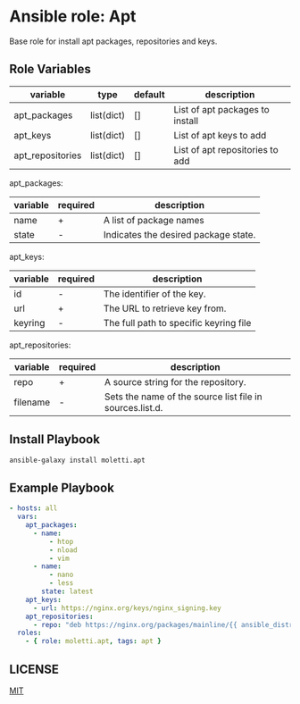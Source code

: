 Ansible role: Apt
=========
Base role for install apt packages, repositories and keys.

Role Variables
--------------
|  variable        | type         | default |  description                      |
|------------------|--------------|---------|-----------------------------------|
| apt_packages     | list(dict)   | []      |  List of apt packages to install  |
| apt_keys         | list(dict)   | []      | List of apt keys to add           |
| apt_repositories | list(dict)   | []      | List of apt repositories to add   |

apt_packages:

|  variable        |  required  |  description                           |
|------------------|------------|----------------------------------------|
| name             | +          | A list of package names                |
| state            | -          | Indicates the desired package state.   |

apt_keys:

|  variable        |  required  |  description                           |
|------------------|------------|----------------------------------------|
| id               | -          | The identifier of the key.             |
| url              | +          |  The URL to retrieve key from.         |
| keyring          | -          | The full path to specific keyring file |

apt_repositories:

|  variable        |  required  |  description                                             |
|------------------|------------|----------------------------------------------------------|
| repo             | +          | A source string for the repository.                      |
| filename         | -          | Sets the name of the source list file in sources.list.d. |


     
Install Playbook
----------------
```bash
ansible-galaxy install moletti.apt
```

Example Playbook
----------------
```yaml
- hosts: all
  vars:
    apt_packages:
      - name:
          - htop
          - nload
          - vim
      - name:
          - nano
          - less
        state: latest
    apt_keys:
      - url: https://nginx.org/keys/nginx_signing.key
    apt_repositories:
      - repo: "deb https://nginx.org/packages/mainline/{{ ansible_distribution | lower }}/ {{ ansible_distribution_release }} nginx"
  roles:
    - { role: moletti.apt, tags: apt }
```

LICENSE
-------
[MIT](/LICENSE)